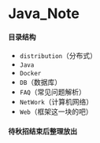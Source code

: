 # Java_Note

#### 目录结构

 - `distribution`（分布式）
 - `Java`
 - `Docker`
 - `DB`（数据库）
 - `FAQ`（常见问题解析）
 - `NetWork`（计算机网络）
 - `Web`（框架这一块的吧）

#### 待秋招结束后整理放出
